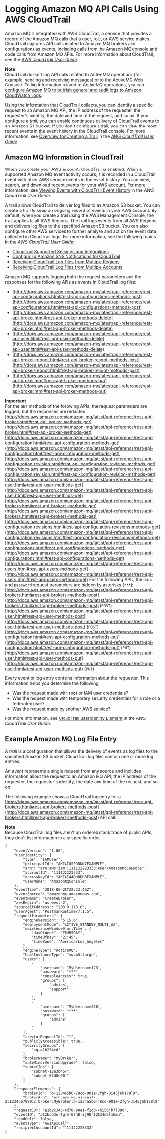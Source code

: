 # Logging Amazon MQ API Calls Using AWS CloudTrail<a name="amazon-mq-logging-cloudtrail"></a>

Amazon MQ is integrated with AWS CloudTrail, a service that provides a record of the Amazon MQ calls that a user, role, or AWS service makes\. CloudTrail captures API calls related to Amazon MQ brokers and configurations as events, including calls from the Amazon MQ console and code calls from Amazon MQ APIs\. For more information about CloudTrail, see the *[AWS CloudTrail User Guide](http://docs.aws.amazon.com/awscloudtrail/latest/userguide/)*\.

**Note**  
CloudTrail doesn't log API calls related to ActiveMQ operations \(for example, sending and receiving messages\) or to the ActiveMQ Web Console\. To log information related to ActiveMQ operations, you can [configure Amazon MQ to publish general and audit logs to Amazon CloudWatch Logs](amazon-mq-configuring-cloudwatch-logs.md)\.

Using the information that CloudTrail collects, you can identify a specific request to an Amazon MQ API, the IP address of the requester, the requester's identity, the date and time of the request, and so on\. If you configure a *trail*, you can enable continuous delivery of CloudTrail events to an Amazon S3 bucket\. If you don't configure a trail, you can view the most recent events in the event history in the CloudTrail console\. For more information, see [Overview for Creating a Trail](http://docs.aws.amazon.com/awscloudtrail/latest/userguide/cloudtrail-create-and-update-a-trail.html) in the *[AWS CloudTrail User Guide](http://docs.aws.amazon.com/awscloudtrail/latest/userguide/)*\.

## Amazon MQ Information in CloudTrail<a name="amazon-mq-info-in-cloudtrail"></a>

When you create your AWS account, CloudTrail is enabled\. When a supported Amazon MQ event activity occurs, it is recorded in a CloudTrail event with other AWS service events in the event history\. You can view, search, and download recent events for your AWS account\. For more information, see [Viewing Events with CloudTrail Event History](http://docs.aws.amazon.com/awscloudtrail/latest/userguide/view-cloudtrail-events.html) in the *AWS CloudTrail User Guide*\.

A trail allows CloudTrail to deliver log files to an Amazon S3 bucket\. You can create a trail to keep an ongoing record of events in your AWS account\. By default, when you create a trail using the AWS Management Console, the trail applies to all AWS Regions\. The trail logs events from all AWS Regions and delivers log files to the specified Amazon S3 bucket\. You can also configure other AWS services to further analyze and act on the event data collected in CloudTrail logs\. For more information, see the following topics in the *AWS CloudTrail User Guide*: 
+ [CloudTrail Supported Services and Integrations](http://docs.aws.amazon.com/awscloudtrail/latest/userguide/cloudtrail-aws-service-specific-topics.html#cloudtrail-aws-service-specific-topics-integrations)
+ [Configuring Amazon SNS Notifications for CloudTrail](http://docs.aws.amazon.com/awscloudtrail/latest/userguide/getting_notifications_top_level.html)
+ [Receiving CloudTrail Log Files from Multiple Regions](http://docs.aws.amazon.com/awscloudtrail/latest/userguide/receive-cloudtrail-log-files-from-multiple-regions.html)
+ [Receiving CloudTrail Log Files from Multiple Accounts](http://docs.aws.amazon.com/awscloudtrail/latest/userguide/cloudtrail-receive-logs-from-multiple-accounts.html)

Amazon MQ supports logging both the request parameters and the responses for the following APIs as events in CloudTrail log files:
+ [http://docs.aws.amazon.com/amazon-mq/latest/api-reference/rest-api-configurations.html#rest-api-configurations-methods-post](http://docs.aws.amazon.com/amazon-mq/latest/api-reference/rest-api-configurations.html#rest-api-configurations-methods-post)
+ [http://docs.aws.amazon.com/amazon-mq/latest/api-reference/rest-api-broker.html#rest-api-broker-methods-delete](http://docs.aws.amazon.com/amazon-mq/latest/api-reference/rest-api-broker.html#rest-api-broker-methods-delete)
+ [http://docs.aws.amazon.com/amazon-mq/latest/api-reference/rest-api-user.html#rest-api-user-methods-delete](http://docs.aws.amazon.com/amazon-mq/latest/api-reference/rest-api-user.html#rest-api-user-methods-delete)
+ [http://docs.aws.amazon.com/amazon-mq/latest/api-reference/rest-api-broker-reboot.html#rest-api-broker-reboot-methods-post](http://docs.aws.amazon.com/amazon-mq/latest/api-reference/rest-api-broker-reboot.html#rest-api-broker-reboot-methods-post)
+ [http://docs.aws.amazon.com/amazon-mq/latest/api-reference/rest-api-broker.html#rest-api-broker-methods-put](http://docs.aws.amazon.com/amazon-mq/latest/api-reference/rest-api-broker.html#rest-api-broker-methods-put)

**Important**  
For the `GET` methods of the following APIs, the request parameters are logged, but the responses are redacted:  
[http://docs.aws.amazon.com/amazon-mq/latest/api-reference/rest-api-broker.html#rest-api-broker-methods-get](http://docs.aws.amazon.com/amazon-mq/latest/api-reference/rest-api-broker.html#rest-api-broker-methods-get)
[http://docs.aws.amazon.com/amazon-mq/latest/api-reference/rest-api-configuration.html#rest-api-configuration-methods-get](http://docs.aws.amazon.com/amazon-mq/latest/api-reference/rest-api-configuration.html#rest-api-configuration-methods-get)
[http://docs.aws.amazon.com/amazon-mq/latest/api-reference/rest-api-configuration-revision.html#rest-api-configuration-revision-methods-get](http://docs.aws.amazon.com/amazon-mq/latest/api-reference/rest-api-configuration-revision.html#rest-api-configuration-revision-methods-get)
[http://docs.aws.amazon.com/amazon-mq/latest/api-reference/rest-api-user.html#rest-api-user-methods-get](http://docs.aws.amazon.com/amazon-mq/latest/api-reference/rest-api-user.html#rest-api-user-methods-get)
[http://docs.aws.amazon.com/amazon-mq/latest/api-reference/rest-api-brokers.html#rest-api-brokers-methods-get](http://docs.aws.amazon.com/amazon-mq/latest/api-reference/rest-api-brokers.html#rest-api-brokers-methods-get)
[http://docs.aws.amazon.com/amazon-mq/latest/api-reference/rest-api-configuration-revisions.html#rest-api-configuration-revisions-methods-get](http://docs.aws.amazon.com/amazon-mq/latest/api-reference/rest-api-configuration-revisions.html#rest-api-configuration-revisions-methods-get)
[http://docs.aws.amazon.com/amazon-mq/latest/api-reference/rest-api-configurations.html#rest-api-configurations-methods-get](http://docs.aws.amazon.com/amazon-mq/latest/api-reference/rest-api-configurations.html#rest-api-configurations-methods-get)
[http://docs.aws.amazon.com/amazon-mq/latest/api-reference/rest-api-users.html#rest-api-users-methods-get](http://docs.aws.amazon.com/amazon-mq/latest/api-reference/rest-api-users.html#rest-api-users-methods-get)
For the following APIs, the `data` and `password` request parameters are hidden by asterisks \(`***`\):  
[http://docs.aws.amazon.com/amazon-mq/latest/api-reference/rest-api-brokers.html#rest-api-brokers-methods-post](http://docs.aws.amazon.com/amazon-mq/latest/api-reference/rest-api-brokers.html#rest-api-brokers-methods-post) \(`POST`\)
[http://docs.aws.amazon.com/amazon-mq/latest/api-reference/rest-api-user.html#rest-api-user-methods-post](http://docs.aws.amazon.com/amazon-mq/latest/api-reference/rest-api-user.html#rest-api-user-methods-post) \(`POST`\)
[http://docs.aws.amazon.com/amazon-mq/latest/api-reference/rest-api-configuration.html#rest-api-configuration-methods-put](http://docs.aws.amazon.com/amazon-mq/latest/api-reference/rest-api-configuration.html#rest-api-configuration-methods-put) \(`PUT`\)
[http://docs.aws.amazon.com/amazon-mq/latest/api-reference/rest-api-user.html#rest-api-user-methods-put](http://docs.aws.amazon.com/amazon-mq/latest/api-reference/rest-api-user.html#rest-api-user-methods-put) \(`PUT`\)

Every event or log entry contains information about the requester\. This information helps you determine the following: 
+ Was the request made with root or IAM user credentials?
+ Was the request made with temporary security credentials for a role or a federated user?
+ Was the request made by another AWS service?

For more information, see [CloudTrail userIdentity Element](http://docs.aws.amazon.com/awscloudtrail/latest/userguide/cloudtrail-event-reference-user-identity.html) in the *AWS CloudTrail User Guide*\.

## Example Amazon MQ Log File Entry<a name="amazon-mq-example-log-file-entry-cloudtrail"></a>

A *trail* is a configuration that allows the delivery of events as log files to the specified Amazon S3 bucket\. CloudTrail log files contain one or more log entries\.

An *event* represents a single request from any source and includes information about the request to an Amazon MQ API, the IP address of the requester, the requester's identity, the date and time of the request, and so on\.

The following example shows a CloudTrail log entry for a [http://docs.aws.amazon.com/amazon-mq/latest/api-reference/rest-api-brokers.html#rest-api-brokers-methods-post](http://docs.aws.amazon.com/amazon-mq/latest/api-reference/rest-api-brokers.html#rest-api-brokers-methods-post) API call\.

**Note**  
Because CloudTrail log files aren't an ordered stack trace of public APIs, they don't list information in any specific order\.

```
{
    "eventVersion": "1.06",
    "userIdentity": {
        "type": "IAMUser",
        "principalId": "AKIAIOSFODNN7EXAMPLE",
        "arn": "arn:aws:iam::111122223333:user/AmazonMqConsole",
        "accountId": "111122223333",
        "accessKeyId": "AKIAI44QH8DHBEXAMPLE",
        "userName": "AmazonMqConsole"
    },
    "eventTime": "2018-06-28T22:23:46Z",
    "eventSource": "amazonmq.amazonaws.com",
    "eventName": "CreateBroker",
    "awsRegion": "us-west-2",
    "sourceIPAddress": "203.0.113.0",
    "userAgent": "PostmanRuntime/7.1.5",
    "requestParameters": {
        "engineVersion": "5.15.6",
        "deploymentMode": "ACTIVE_STANDBY_MULTI_AZ",
        "maintenanceWindowStartTime": {
            "dayOfWeek": "THURSDAY",
            "timeOfDay": "22:45",
            "timeZone": "America/Los_Angeles"
        },
        "engineType": "ActiveMQ",
        "hostInstanceType": "mq.m5.large",
        "users": [
            {
                "username": "MyUsername123",
                "password": "***",
                "consoleAccess": true,
                "groups": [
                    "admins",
                    "support"
                ]
            },
            {
                "username": "MyUsername456",
                "password": "***",
                "groups": [
                    "admins"
                ]
            }
        ],
        "creatorRequestId": "1",
        "publiclyAccessible": true,
        "securityGroups": [
            "sg-a1b234cd"
        ],
        "brokerName": "MyBroker",
        "autoMinorVersionUpgrade": false,
        "subnetIds": [
            "subnet-12a3b45c",
            "subnet-67d8e90f"
        ]
    },
    "responseElements": {
        "brokerId": "b-1234a5b6-78cd-901e-2fgh-3i45j6k178l9",
        "brokerArn": "arn:aws:mq:us-east-2:123456789012:broker:MyBroker:b-1234a5b6-78cd-901e-2fgh-3i45j6k178l9"
    },
    "requestID": "a1b2c345-6d78-90e1-f2g3-4hi56jk7l890",
    "eventID": "a12bcd3e-fg45-67h8-ij90-12k34d5l16mn",
    "readOnly": false,
    "eventType": "AwsApiCall",
    "recipientAccountId": "111122223333"
}
```